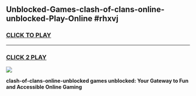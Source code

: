 
## Unblocked-Games-clash-of-clans-online-unblocked-Play-Online #rhxvj
<h3>
<a href="https://news.freeplayer.one?title=clash-of-clans-online-unblocked&ref=3">CLICK TO PLAY</a></h3>
<hr>

<h3>
<a href="https://news.freeplayer.one?title=clash-of-clans-online-unblocked&ref=3">CLICK 2 PLAY</a>
  
</h3>

<a href="https://news.freeplayer.one?title=clash-of-clans-online-unblocked&ref=3"><img src="https://clearcache.store/games.png"></a>


**clash-of-clans-online-unblocked games unblocked: Your Gateway to Fun and Accessible Online Gaming**
